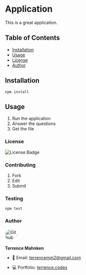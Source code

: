
# Application
This is a great application.

## Table of Contents
- [Installation](#Installation)  
- [Usage](#Usage)  
- [License](#License)  
- [Author](#Author)  


## Installation
```
npm install
```

## Usage
1. Run the application
2. Answer the questions
3. Get the file


### License
![License Badge](https://img.shields.io/static/v1?style=for-the-badge&logo=open-source-initiative&label=License&message=MIT&color=#3DA639)

### Contributing
1. Fork
2. Edit
3. Submit


### Testing
```
npm test
```

### Author
<img src="https://avatars1.githubusercontent.com/u/25600473?v=4" style="width: 40px; height: 40px; border-radius: 50%;" alt="Github Profile Picture">

**Terrence Mahnken**

- 📧 Email: [terrencemm2@gmail.com](terrencemm2@gmail.com)

- 💻 Portfolio: [terrence.codes](terrence.codes)


